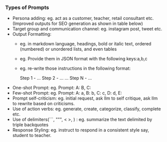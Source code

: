 ### Types of Prompts
* Persona adding: eg. act as a customer, teacher, retail consultant etc. (Improved outputs for SEO generation as shown in table below)
* Target group and communication channel: eg. instagram post, tweet etc.
* Output Formatting: 
   * eg. in markdown language, headings, bold or italic text, ordered (numbered) or unordered lists, and even tables
   * eg. Provide them in JSON format with the following keys:a,b,c
   * eg. re-write those instructions in the following format:

      Step 1 - ...
      Step 2 - …
      …
      Step N - …
* One-shot Prompt: eg. Prompt: A: B, C:
* Few-shot Prompt: eg. Prompt: A: a, B: b, C: c,  D: d, E:
* Prompt self-criticism: eg. initial request, ask llm to self critique, ask llm to rewrite based on criticisms.
* Use of action verbs: eg. generate, create,  categorize, classify, complete etc.
* Use of delimiters(```, """, < >, <tag> </tag>) : eg. summarize the text delimited by triple backquotes
* Response Styling: eg. instruct to respond in a consistent style say, student to teacher.
